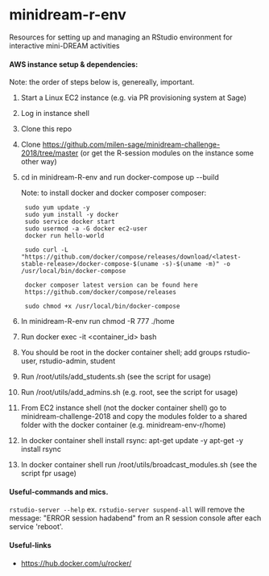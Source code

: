 # minidream-r-env
Resources for setting up and managing an RStudio environment for interactive mini-DREAM activities

#### AWS instance setup & dependencies:
Note: the order of steps below is, genereally, important.

1. Start a Linux EC2 instance (e.g. via PR provisioning system at Sage)
2. Log in instance shell
3. Clone this repo
4. Clone https://github.com/milen-sage/minidream-challenge-2018/tree/master (or get the R-session modules on the instance some other way)
5. cd in minidream-R-env and run docker-compose up --build 
	   
	Note: to install docker and docker composer composer:

		sudo yum update -y
		sudo yum install -y docker
		sudo service docker start
		sudo usermod -a -G docker ec2-user
		docker run hello-world

		sudo curl -L "https://github.com/docker/compose/releases/download/<latest-stable-release>/docker-compose-$(uname -s)-$(uname -m)" -o /usr/local/bin/docker-compose

		docker composer latest version can be found here 
		https://github.com/docker/compose/releases

		sudo chmod +x /usr/local/bin/docker-compose


6. In minidream-R-env run chmod -R 777 ./home   
7. Run docker exec -it <container_id> bash
8. You should be root in the docker container shell; add groups rstudio-user, rstudio-admin, student
9. Run /root/utils/add_students.sh (see the script for usage)
10. Run /root/utils/add_admins.sh (e.g. root, see the script for usage)
11. From EC2 instance shell (not the docker container shell) go to minidream-challenge-2018 and copy the modules folder to a shared folder with the docker container (e.g. minidream-env-r/home)
12. In docker container shell install rsync: 
	apt-get update -y
	apt-get -y install rsync
13. In docker container shell run /root/utils/broadcast_modules.sh (see the script fpr usage)


#### Useful-commands and mics. 
`rstudio-server --help` ex. `rstudio-server suspend-all` will remove the message: "ERROR session hadabend" from an R session console after each service 'reboot'.

#### Useful-links 
- https://hub.docker.com/u/rocker/

